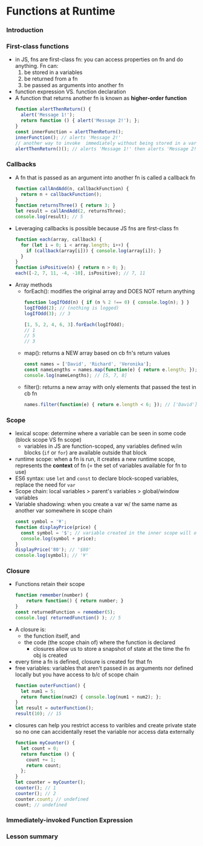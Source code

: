 # Functions at Runtime

### Introduction

### First-class functions
* in JS, fns are first-class fn: you can access properties on fn and do anything. Fn can:
  1. be stored in a variables
  2. be returned from a fn
  3. be passed as arguments into another fn
* function expression VS. function declaration
* A function that returns another fn is known as **higher-order function**
  ```js
  function alertThenReturn() {
    alert('Message 1!');
    return function () { alert('Message 2!'); };
  }
  const innerFunction = alertThenReturn();
  innerFunction(); // alerts 'Message 2!'
  // another way to invoke  immediately without being stored in a variable
  alertThenReturn()(); // alerts 'Message 1!' then alerts 'Message 2!'
    ```
### Callbacks
* A fn that is passed as an argument into another fn is called a callback fn
  ```js
  function callAndAdd(n, callbackFunction) {
    return n + callbackFunction();
  }
  function returnsThree() { return 3; }
  let result = callAndAdd(2, returnsThree);
  console.log(result); // 5
  ```
* Leveraging callbacks is possible because JS fns are first-class fn
  ```js
  function each(array, callback) {
    for (let i = 0; i < array.length; i++) {
      if (callback(array[i])) { console.log(array[i]); }
    }
  }
  function isPositive(n) { return n > 0; };
  each([-2, 7, 11, -4, -10], isPositive); // 7, 11
  ```
* Array methods
  * forEach(): modifies the original array and DOES NOT return anything
    ```js
    function logIfOdd(n) { if (n % 2 !== 0) { console.log(n); } }
    logIfOdd(2); // (nothing is logged)
    logIfOdd(3); // 3

    [1, 5, 2, 4, 6, 3].forEach(logIfOdd);
    // 1
    // 5
    // 3
    ```
  * map(): returns a NEW array based on cb fn's return values
    ```js
    const names = ['David', 'Richard', 'Veronika'];
    const nameLengths = names.map(function(e) { return e.length; });
    console.log(nameLengths); // [5, 7, 8]
    ```
  * filter(): returns a new array with only elements that passed the test in cb fn
    ```js
    names.filter(function(e) { return e.length < 6; }); // ['David']
    ```

### Scope
* lexical scope: determine where a variable can be seen in some code (block scope VS fn scope)
  * variables in JS are function-scoped, any variables defined w/in blocks (`if` or `for`) are available outside that block
* runtime scope: when a fn is run, it creates a new runtime scope, represents the **context** of fn (= the set of variables available for fn to use)
* ES6 syntax: use `let` and `const` to declare block-scoped variables, replace the need for `var`
* Scope chain: local variables > parent's variables > global/window variables
* Variable shadowing: when you create a var w/ the same name as another var somewhere in scope chain
  ```js
  const symbol = '¥';
  function displayPrice(price) {
    const symbol = '$'; // variable created in the inner scope will override outer scope
    console.log(symbol + price);
  }
  displayPrice('80'); // '$80'
  console.log(symbol); // '¥'
  ```

### Closure
* Functions retain their scope
  ```js
  function remember(number) {
      return function() { return number; }
  }
  const returnedFunction = remember(5);
  console.log( returnedFunction() ); // 5
  ```
* A closure is:
  * the function itself, and
  * the code (the scope chain of) where the function is declared
    * closures allow us to store a snapshot of state at the time the fn obj is created
* every time a fn is defined, closure is created for that fn
* free variables: variables that aren't passed in as arguments nor defined locally but you have access to b/c of scope chain
  ```js
  function outerFunction() {
    let num1 = 5;
    return function(num2) { console.log(num1 + num2); };
  }
  let result = outerFunction();
  result(10); // 15
  ```
* closures can help you restrict access to varibles and create private state so no one can accidentally reset the variable nor access data externally
  ```js
  function myCounter() {
    let count = 0;
    return function () {
      count += 1;
      return count;
    };
  }
  let counter = myCounter();
  counter(); // 1
  counter(); // 2
  counter.count; // undefined
  count; // undefined
  ```

### Immediately-invoked Function Expression

### Lesson summary
